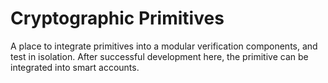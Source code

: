# Cryptographic Primitives
A place to integrate primitives into a modular verification components, and test in isolation.
After successful development here, the primitive can be integrated into smart accounts.
